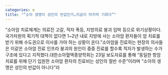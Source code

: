 ```yaml
---
categories: e
title: "“소아 생명이 성인의 반값인가…지금이 마지막 기회다”"
---
```

“소아암 치료체계는 의료진 고갈, 적자 폭등, 지방의료 붕괴 임박 등으로 위기상황이다. 국가차원의 획기적 대책이 없다면 1~2년 내로 지방에 사는 소아암 환자들이 암 치료를 받기 위해 수도권으로 이사를 가야 하는 상황이 온다.”소아암을 진료하는 현장의 의사들은 이같은 소아암 진료 인프라 붕괴의 원인이 중증 진료를 할수록 적자가 발생하는 수가 구조에 있다고 지적했다.대한소아혈액종양학회는 23일 보도자료를 통해 “동일한 항암치료를 위해 단기 입원한 소아암 환자의 진료비는 성인의 절반 수준”이라며 “소아의 생명은 성인의 반값이 아니다”라